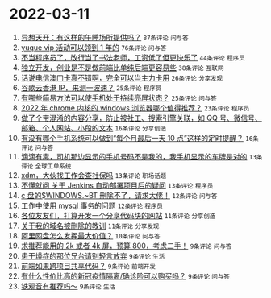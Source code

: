 # 2022-03-11

1. [异想天开：有这样的午睡场所提供吗？](https://www.v2ex.com/t/839585) `87条评论` `问与答`
1. [yuque vip 活动可以领到 1 年的](https://www.v2ex.com/t/839578) `76条评论` `问与答`
1. [不当程序员了，改行当了书法老师，工资低了但更快乐了](https://www.v2ex.com/t/839599) `44条评论` `程序员`
1. [独立开发，创业是不是做前端比单纯后端更容易些](https://www.v2ex.com/t/839573) `38条评论` `互联网`
1. [话说电信澳门卡真不错啊，完全可以当主力卡用](https://www.v2ex.com/t/839625) `26条评论` `分享发现`
1. [谷歌云香港 IP，来测一波速？](https://www.v2ex.com/t/839605) `25条评论` `程序员`
1. [有哪些简易方法可以使手机处于持续亮屏状态？](https://www.v2ex.com/t/839566) `25条评论` `问与答`
1. [2022 年 chrome 内核的 windows 浏览器哪个值得推荐？](https://www.v2ex.com/t/839613) `23条评论` `程序员`
1. [做了个带混淆的内容分享，防止被社工、搜索引擎关联，如 QQ 号、微信号、邮箱、个人网站、小段的文本](https://www.v2ex.com/t/839628) `16条评论` `分享创造`
1. [有没有哪个手机系统可以做到“每个月最后一天 10 点”这样的定时提醒？](https://www.v2ex.com/t/839626) `16条评论` `问与答`
1. [滴滴有毒，司机那边显示的手机号码不是我的，我手机显示的车牌是对的](https://www.v2ex.com/t/839596) `13条评论` `全球工单系统`
1. [xdm，大伙找工作会查社保吗](https://www.v2ex.com/t/839581) `13条评论` `职场话题`
1. [不懂就问 关于 Jenkins 自动部署项目后的疑问](https://www.v2ex.com/t/839575) `13条评论` `程序员`
1. [c 盘的$WINDOWS.~BT 删除不了，请求大佬！](https://www.v2ex.com/t/839584) `12条评论` `问与答`
1. [工作中使用 mysql 事务的问题](https://www.v2ex.com/t/839583) `12条评论` `程序员`
1. [各位友友们，打算开发一个分享代码块的网站](https://www.v2ex.com/t/839629) `11条评论` `分享创造`
1. [关于我的域名被删除的教训](https://www.v2ex.com/t/839617) `11条评论` `分享发现`
1. [阿里网盘怎么发挥最大价值？](https://www.v2ex.com/t/839623) `10条评论` `问与答`
1. [求推荐能用的 2k 或者 4k 屏，预算 800，考虑二手！](https://www.v2ex.com/t/839611) `9条评论` `问与答`
1. [患干燥症的那位兄台请别轻言放弃](https://www.v2ex.com/t/839603) `9条评论` `生活`
1. [前端如果跨项目共享代码？](https://www.v2ex.com/t/839588) `9条评论` `前端开发`
1. [有什么性价比高的新冠疫情隔离/确诊险可以购买吗？](https://www.v2ex.com/t/839574) `9条评论` `问与答`
1. [铁观音有推荐吗～](https://www.v2ex.com/t/839572) `9条评论` `生活`
